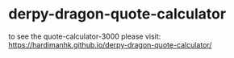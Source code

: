 # derpy-dragon-quote-calculator

to see the quote-calculator-3000 please visit: https://hardimanhk.github.io/derpy-dragon-quote-calculator/
